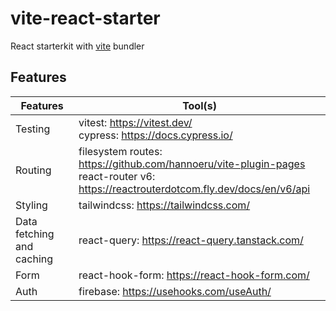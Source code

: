 # vite-react-starter

React starterkit with [vite](https://vitejs.dev/) bundler

## Features

| Features                  | Tool(s)                                                                                                                               |
|---------------------------|---------------------------------------------------------------------------------------------------------------------------------------|
| Testing                   | vitest: https://vitest.dev/<br>cypress: https://docs.cypress.io/                                                                      |
| Routing                   | filesystem routes: https://github.com/hannoeru/vite-plugin-pages<br>react-router v6: https://reactrouterdotcom.fly.dev/docs/en/v6/api |
| Styling                   | tailwindcss: https://tailwindcss.com/                                                                                                 |
| Data fetching and caching | react-query: https://react-query.tanstack.com/                                                                                        |
| Form                      | react-hook-form: https://react-hook-form.com/                                                                                         |
| Auth                      | firebase: https://usehooks.com/useAuth/                                                                                               |
